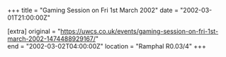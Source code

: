+++
title = "Gaming Session on Fri 1st March 2002"
date = "2002-03-01T21:00:00Z"

[extra]
original = "https://uwcs.co.uk/events/gaming-session-on-fri-1st-march-2002-1474488929167/"    
end = "2002-03-02T04:00:00Z"
location = "Ramphal R0.03/4"
+++




